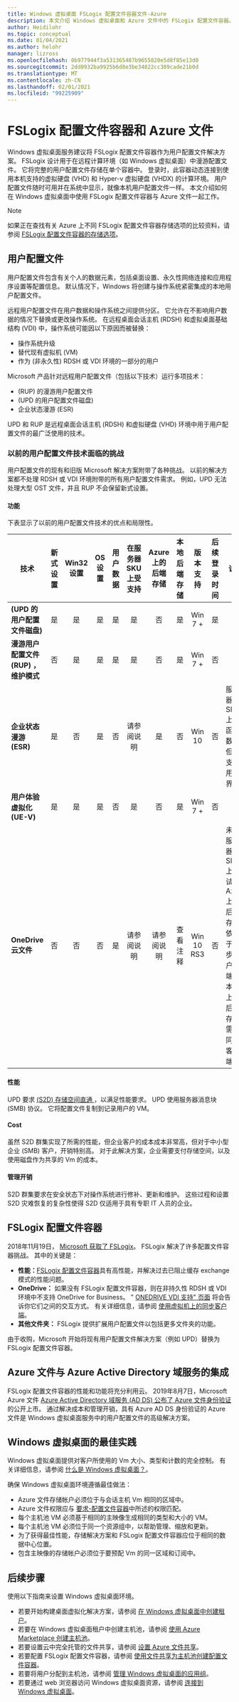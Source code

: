 ```yaml
---
title: Windows 虚拟桌面 FSLogix 配置文件容器文件-Azure
description: 本文介绍 Windows 虚拟桌面和 Azure 文件中的 FSLogix 配置文件容器。
author: Heidilohr
ms.topic: conceptual
ms.date: 01/04/2021
ms.author: helohr
manager: lizross
ms.openlocfilehash: 0b977944f3a531365487b9655820e5d8f85e13d0
ms.sourcegitcommit: 2dd0932ba9925b6d8e3be34822cc389cade21b0d
ms.translationtype: MT
ms.contentlocale: zh-CN
ms.lasthandoff: 02/01/2021
ms.locfileid: "99225909"
---
```

# <a name="fslogix-profile-containers-and-azure-files"></a>FSLogix 配置文件容器和 Azure 文件

Windows 虚拟桌面服务建议将 FSLogix 配置文件容器作为用户配置文件解决方案。 FSLogix 设计用于在远程计算环境（如 Windows 虚拟桌面）中漫游配置文件。 它将完整的用户配置文件存储在单个容器中。 登录时，此容器动态连接到使用本机支持的虚拟硬盘 (VHD) 和 Hyper-v 虚拟硬盘 (VHDX) 的计算环境。 用户配置文件随时可用并在系统中显示，就像本机用户配置文件一样。 本文介绍如何在 Windows 虚拟桌面中使用 FSLogix 配置文件容器与 Azure 文件一起工作。

>[!NOTE]
>如果正在查找有关 Azure 上不同 FSLogix 配置文件容器存储选项的比较资料，请参阅 [FSLogix 配置文件容器的存储选项](store-fslogix-profile.md)。

## <a name="user-profiles"></a>用户配置文件

用户配置文件包含有关个人的数据元素，包括桌面设置、永久性网络连接和应用程序设置等配置信息。 默认情况下，Windows 将创建与操作系统紧密集成的本地用户配置文件。

远程用户配置文件在用户数据和操作系统之间提供分区。 它允许在不影响用户数据的情况下替换或更改操作系统。 在远程桌面会话主机 (RDSH) 和虚拟桌面基础结构 (VDI) 中，操作系统可能因以下原因而被替换：

- 操作系统升级
- 替代现有虚拟机 (VM) 
- 作为 (非永久性) RDSH 或 VDI 环境的一部分的用户

Microsoft 产品针对远程用户配置文件（包括以下技术）运行多项技术：
-  (RUP) 的漫游用户配置文件
-  (UPD 的用户配置文件磁盘) 
- 企业状态漫游 (ESR) 

UPD 和 RUP 是远程桌面会话主机 (RDSH) 和虚拟硬盘 (VHD) 环境中用于用户配置文件的最广泛使用的技术。

### <a name="challenges-with-previous-user-profile-technologies"></a>以前的用户配置文件技术面临的挑战

用户配置文件的现有和旧版 Microsoft 解决方案附带了各种挑战。 以前的解决方案都不处理 RDSH 或 VDI 环境附带的所有用户配置文件需求。 例如，UPD 无法处理大型 OST 文件，并且 RUP 不会保留新式设置。

#### <a name="functionality"></a>功能

下表显示了以前的用户配置文件技术的优点和局限性。

| 技术 | 新式设置 | Win32 设置 | OS 设置 | 用户数据 | 在服务器 SKU 上受支持 | Azure 上的后端存储 | 本地后端存储 | 版本支持 | 后续登录时间 |说明|
| ---------- | :-------------: | :------------: | :---------: | --------: | :---------------------: | :-----------------------: | :--------------------------: | :-------------: | :---------------------: |-----|
| **(UPD 的用户配置文件磁盘)** | 是 | 是 | 是 | 是 | 是 | 否 | 是 | Win 7 + | 是 | |
| **漫游用户配置文件 (RUP) ，维护模式** | 否 | 是 | 是 | 是 | 是| 否 | 是 | Win 7 + | 否 | |
| **企业状态漫游 (ESR)** | 是 | 否 | 是 | 否 | 请参阅说明 | 是 | 否 | Win 10 | 否 | 服务器 SKU 上的函数，但不支持用户界面 |
| **用户体验虚拟化 (UE-V)** | 是 | 是 | 是 | 否 | 是 | 否 | 是 | Win 7 + | 否 |  |
| **OneDrive 云文件** | 否 | 否 | 否 | 是 | 请参阅说明 | 请参阅说明  | 查看注释 | Win 10 RS3 | 否 | 未在服务器 SKU 上测试。 Azure 上的后端存储依赖于同步客户端。 本地上的后端存储需要同步客户端。 |

#### <a name="performance"></a>性能

UPD 要求 [ (S2D) 存储空间直通 ](/windows-server/remote/remote-desktop-services/rds-storage-spaces-direct-deployment/) ，以满足性能要求。 UPD 使用服务器消息块 (SMB) 协议。 它将配置文件复制到记录用户的 VM。

#### <a name="cost"></a>Cost

虽然 S2D 群集实现了所需的性能，但企业客户的成本成本非常高，但对于中小型企业 (SMB) 客户，开销特别高。 对于此解决方案，企业需要支付存储空间，以及使用磁盘作为共享的 Vm 的成本。

#### <a name="administrative-overhead"></a>管理开销

S2D 群集要求在安全状态下对操作系统进行修补、更新和维护。 这些过程和设置 S2D 灾难恢复的复杂性使得 S2D 仅适用于具有专职 IT 人员的企业。

## <a name="fslogix-profile-containers"></a>FSLogix 配置文件容器

2018年11月19日， [Microsoft 获取了 FSLogix](https://blogs.microsoft.com/blog/2018/11/19/microsoft-acquires-fslogix-to-enhance-the-office-365-virtualization-experience/)。 FSLogix 解决了许多配置文件容器挑战。 其中的关键是：

- **性能：**[FSLogix 配置文件容器](/fslogix/configure-profile-container-tutorial/)具有高性能，并解决过去已阻止缓存 exchange 模式的性能问题。
- **OneDrive：** 如果没有 FSLogix 配置文件容器，则在非持久性 RDSH 或 VDI 环境中不支持 OneDrive for Business。 " [ONEDRIVE VDI 支持" 页面](/onedrive/sync-vdi-support) 将会告诉你它们之间的交互方式。 有关详细信息，请参阅 [使用虚拟机上的同步客户端](/deployoffice/rds-onedrive-business-vdi/)。
- **其他文件夹：** FSLogix 提供扩展用户配置文件以包括更多文件夹的功能。

由于收购，Microsoft 开始将现有用户配置文件解决方案（例如 UPD）替换为 FSLogix 配置文件容器。

## <a name="azure-files-integration-with-azure-active-directory-domain-service"></a>Azure 文件与 Azure Active Directory 域服务的集成

FSLogix 配置文件容器的性能和功能将充分利用云。 2019年8月7日，Microsoft Azure 文件 [Azure Active Directory 域服务 (AD DS) 公布了 Azure 文件身份验证 ](../storage/files/storage-files-active-directory-overview.md)的公开上市。 通过解决成本和管理开销，具有 Azure AD DS 身份验证的 Azure 文件是 Windows 虚拟桌面服务中的用户配置文件的高级解决方案。

## <a name="best-practices-for-windows-virtual-desktop"></a>Windows 虚拟桌面的最佳实践

Windows 虚拟桌面提供对客户所使用的 Vm 大小、类型和计数的完全控制。 有关详细信息，请参阅 [什么是 Windows 虚拟桌面？](overview.md)。

确保 Windows 虚拟桌面环境遵循最佳做法：

- Azure 文件存储帐户必须位于与会话主机 Vm 相同的区域中。
- Azure 文件权限应与 [要求-配置文件容器](/fslogix/fslogix-storage-config-ht)中所述的权限匹配。
- 每个主机池 VM 必须基于相同的主映像生成相同的类型和大小的 VM。
- 每个主机池 VM 必须位于同一个资源组中，以帮助管理、缩放和更新。
- 为了获得最佳性能，存储解决方案和 FSLogix 配置文件容器应位于相同的数据中心位置。
- 包含主映像的存储帐户必须位于要预配 Vm 的同一区域和订阅中。

## <a name="next-steps"></a>后续步骤

使用以下指南来设置 Windows 虚拟桌面环境。

- 若要开始构建桌面虚拟化解决方案，请参阅 [在 Windows 虚拟桌面中创建租户](./virtual-desktop-fall-2019/tenant-setup-azure-active-directory.md)。
- 若要在 Windows 虚拟桌面租户中创建主机池，请参阅 [使用 Azure Marketplace 创建主机池](create-host-pools-azure-marketplace.md)。
- 若要设置云中完全托管的文件共享，请参阅 [设置 Azure 文件共享](/azure/storage/files/storage-files-active-directory-enable/)。
- 若要配置 FSLogix 配置文件容器，请参阅 [使用文件共享为主机池创建配置文件容器](create-host-pools-user-profile.md)。
- 若要将用户分配到主机池，请参阅 [管理 Windows 虚拟桌面的应用组](manage-app-groups.md)。
- 若要通过 web 浏览器访问 Windows 虚拟桌面资源，请参阅 [连接到 Windows 虚拟桌面](connect-web.md)。
